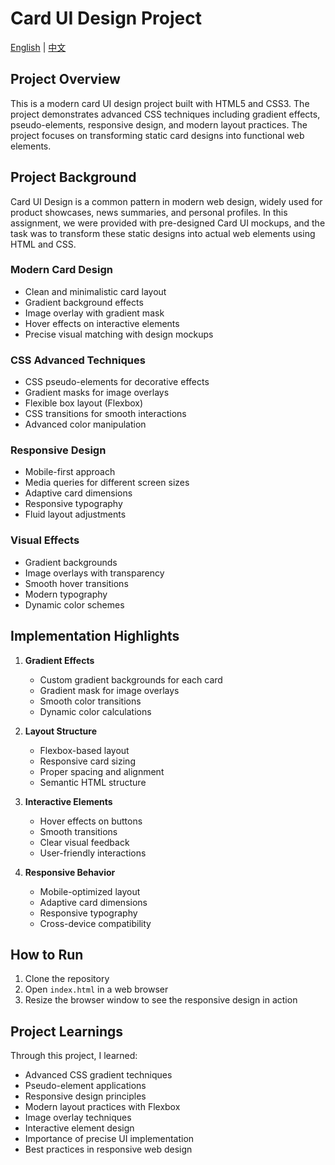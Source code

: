 # Card UI Design Project

[English](README.md) | [中文](README.zh.md)

## Project Overview

This is a modern card UI design project built with HTML5 and CSS3. The project demonstrates advanced CSS techniques including gradient effects, pseudo-elements, responsive design, and modern layout practices. The project focuses on transforming static card designs into functional web elements.

## Project Background

Card UI Design is a common pattern in modern web design, widely used for product showcases, news summaries, and personal profiles. In this assignment, we were provided with pre-designed Card UI mockups, and the task was to transform these static designs into actual web elements using HTML and CSS.

### Modern Card Design

- Clean and minimalistic card layout
- Gradient background effects
- Image overlay with gradient mask
- Hover effects on interactive elements
- Precise visual matching with design mockups

### CSS Advanced Techniques

- CSS pseudo-elements for decorative effects
- Gradient masks for image overlays
- Flexible box layout (Flexbox)
- CSS transitions for smooth interactions
- Advanced color manipulation

### Responsive Design

- Mobile-first approach
- Media queries for different screen sizes
- Adaptive card dimensions
- Responsive typography
- Fluid layout adjustments

### Visual Effects

- Gradient backgrounds
- Image overlays with transparency
- Smooth hover transitions
- Modern typography
- Dynamic color schemes

## Implementation Highlights

1. **Gradient Effects**

   - Custom gradient backgrounds for each card
   - Gradient mask for image overlays
   - Smooth color transitions
   - Dynamic color calculations

2. **Layout Structure**

   - Flexbox-based layout
   - Responsive card sizing
   - Proper spacing and alignment
   - Semantic HTML structure

3. **Interactive Elements**

   - Hover effects on buttons
   - Smooth transitions
   - Clear visual feedback
   - User-friendly interactions

4. **Responsive Behavior**
   - Mobile-optimized layout
   - Adaptive card dimensions
   - Responsive typography
   - Cross-device compatibility

## How to Run

1. Clone the repository
2. Open `index.html` in a web browser
3. Resize the browser window to see the responsive design in action

## Project Learnings

Through this project, I learned:

- Advanced CSS gradient techniques
- Pseudo-element applications
- Responsive design principles
- Modern layout practices with Flexbox
- Image overlay techniques
- Interactive element design
- Importance of precise UI implementation
- Best practices in responsive web design
